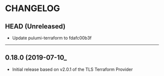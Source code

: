 CHANGELOG
=========

## HEAD (Unreleased)
* Update pulumi-terraform to fdafc00b3f

---

## 0.18.0 (2019-07-10_
* Initial release based on v2.0.1 of the TLS Terraform Provider

